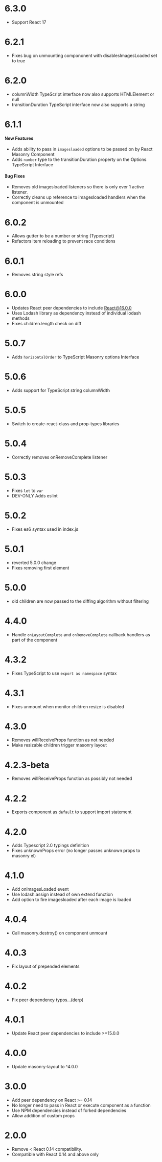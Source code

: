 6.3.0
====
- Support React 17

6.2.1
====
- Fixes bug on unmounting compononent with disablesImagesLoaded set to true

6.2.0
=====
- columnWidth TypeScript interface now also supports HTMLElement or null
- transitionDuration TypeScript interface now also supports a string

6.1.1
=====
#### New Features
- Adds ability to pass in `imagesloaded` options to be passed on by React Masonry Component
- Adds `number` type to the transitionDuration property on the Options TypeScript Interface

#### Bug Fixes
- Removes old imagesloaded listeners so there is only ever 1 active listener.
- Correctly cleans up reference to imagesloaded handlers when the component is unmounted

6.0.2
=====
- Allows gutter to be a number or string (Typescript)
- Refactors item reloading to prevent race conditions

6.0.1
=====
- Removes string style refs

6.0.0
=====
- Updates React peer dependencies to include React@16.0.0
- Uses Lodash library as dependency instead of individual lodash methods
- Fixes children.length check on diff

5.0.7
=====
- Adds `horizontalOrder` to TypeScript Masonry options Interface

5.0.6
=====
- Adds support for TypeScript string columnWidth

5.0.5
=====
- Switch to create-react-class and prop-types libraries

5.0.4
=====
- Correctly removes onRemoveComplete listener

5.0.3
=====
- Fixes `let` to `var`
- DEV-ONLY Adds eslint

5.0.2
=====
- Fixes es6 syntax used in index.js

5.0.1
=====
- reverted 5.0.0 change
- Fixes removing first element

5.0.0
=====
- old children are now passed to the diffing algorithm without filtering 
 
4.4.0
=====
- Handle `onLayoutComplete` and `onRemoveComplete` callback handlers as part of the component  

4.3.2
=====
- Fixes TypeScript to use `export as namespace` syntax

4.3.1
=====
- Fixes unmount when monitor children resize is disabled

4.3.0
=====
- Removes willReceiveProps function as not needed
- Make resizable children trigger masonry layout

4.2.3-beta
==========
- Removes willReceiveProps function as possibly not needed

4.2.2
=====
- Exports component as `default` to support import statement

4.2.0
=====
- Adds Typescript 2.0 typings definition
- Fixes unknownProps error (no longer passes unknown props to masonry el)

4.1.0
=====
- Add onImagesLoaded event
- Use lodash.assign instead of own extend function
- Add option to fire imagesloaded after each image is loaded 

4.0.4
=====
- Call masonry.destroy() on component unmount

4.0.3
=====
- Fix layout of prepended elements

4.0.2
=====
- Fix peer dependency typos...(derp)

4.0.1
=====
- Update React peer dependencies to include >=15.0.0

4.0.0
=====
- Update masonry-layout to ^4.0.0

3.0.0
=====
- Add peer dependency on React >= 0.14
- No longer need to pass in React or execute component as a function
- Use NPM dependencies instead of forked dependencies
- Allow addition of custom props

2.0.0
=====
- Remove < React 0.14 compatibility.
- Compatible with React 0.14 and above only
